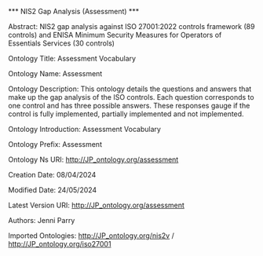*** NIS2 Gap Analysis (Assessment) ***

Abstract: 	NIS2 gap analysis against ISO 27001:2022 controls framework (89 controls) and ENISA Minimum Security Measures for Operators of Essentials Services (30 controls)

Ontology Title: 	Assessment Vocabulary  

Ontology Name: 	Assessment

Ontology Description: 	This ontology details the questions and answers that make up the gap analysis of the ISO controls. Each question corresponds to one control and has three possible answers. These responses gauge if the control is fully implemented, partially implemented and not implemented.

Ontology Introduction: 	Assessment Vocabulary  

Ontology Prefix: 	Assessment

Ontology Ns URI: 	http://JP_ontology.org/assessment

Creation Date: 	08/04/2024

Modified Date: 	24/05/2024

Latest Version URI: 	http://JP_ontology.org/assessment

Authors: 	Jenni Parry

Imported Ontologies: 	http://JP_ontology.org/nis2v / http://JP_ontology.org/iso27001
